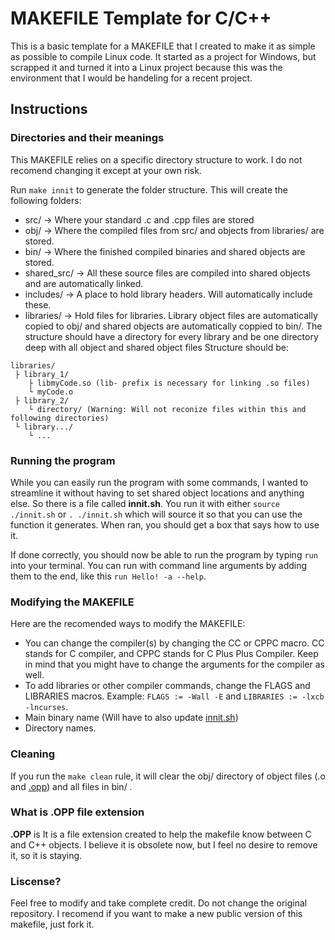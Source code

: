 # MAKEFILE Template for  C/C++
This is a basic template for a MAKEFILE that I created to make it as simple as possible to compile Linux code. It started as a project for Windows, but scrapped it and turned it into a Linux project because this was the environment that I would be handeling for a recent project.

## Instructions
### Directories and their meanings
This MAKEFILE relies on a specific directory structure to work. I do not recomend changing it except at your own risk.

Run `make innit` to generate the folder structure. This will create the following folders:
+ src/ -> Where your standard .c and .cpp files are stored
+ obj/ -> Where the compiled files from src/ and objects from libraries/ are stored.
+ bin/ -> Where the finished compiled binaries and shared objects are stored.
+ shared_src/ -> All these source files are compiled into shared objects and are automatically linked.
+ includes/ -> A place to hold library headers. Will automatically include these.
+ libraries/ -> Hold files for libraries. Library object files are automatically copied to obj/ and shared objects are automatically coppied to bin/. The structure should have a directory for every library and be one directory deep with all object and shared object files  Structure should be: 
```
libraries/
 ├ library_1/
    ├ libmyCode.so (lib- prefix is necessary for linking .so files)
    └ myCode.o
 ├ library_2/
    └ directory/ (Warning: Will not reconize files within this and following directories)
 └ library.../
    └ ...
 ```

### Running the program
While you can easily run the program with some commands, I wanted to streamline it without having to set shared object locations and anything else. So there is a file called **innit.sh**. You run it with either `source ./innit.sh` or `. ./innit.sh` which will source it so that you can use the function it generates. When ran, you should get a box that says how to use it.

If done correctly, you should now be able to run the program by typing `run` into your terminal. You can run with command line arguments by adding them to the end, like this `run Hello! -a --help`.

### Modifying the MAKEFILE
Here are the recomended ways to modify the MAKEFILE:
+ You can change the compiler(s) by changing the CC or CPPC macro. CC stands for C compiler, and CPPC stands for C Plus Plus Compiler. Keep in mind that you might have to change the arguments for the compiler as well.
+ To add libraries or other compiler commands, change the FLAGS and LIBRARIES macros. Example: `FLAGS := -Wall -E` and `LIBRARIES := -lxcb -lncurses`.
+ Main binary name (Will have to also update [innit.sh](#running-the-program))
+ Directory names.

### Cleaning
If you run the `make clean` rule, it will clear the obj/ directory of object files (.o and [.opp](#what-is-opp-file-extension)) and all files in bin/ .

### What is .OPP file extension
**.OPP** is It is a file extension created to help the makefile know between C and C++ objects. I believe it is obsolete now, but I feel no desire to remove it, so it is staying.

### Liscense?
Feel free to modify and take complete credit. Do not change the original repository. I recomend if you want to make a new public version of this makefile, just fork it.